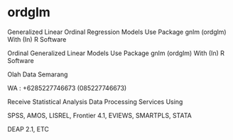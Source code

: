 # ordglm
Generalized Linear Ordinal Regression Models Use Package gnlm (ordglm) With (In) R Software

Ordinal Generalized Linear Models Use Package gnlm (ordglm) With (In) R Software

Olah Data Semarang

WA : +6285227746673 (085227746673)

Receive Statistical Analysis Data Processing Services Using

SPSS, AMOS, LISREL, Frontier 4.1, EVIEWS, SMARTPLS, STATA

DEAP 2.1, ETC
